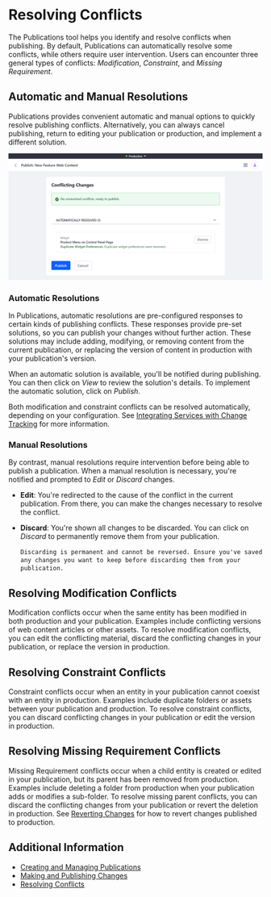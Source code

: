 # Resolving Conflicts

The Publications tool helps you identify and resolve conflicts when publishing. By default, Publications can automatically resolve some conflicts, while others require user intervention. Users can encounter three general types of conflicts: *Modification*, *Constraint*, and *Missing Requirement*.

## Automatic and Manual Resolutions

Publications provides convenient automatic and manual options to quickly resolve publishing conflicts. Alternatively, you can always cancel publishing, return to editing your publication or production, and implement a different solution.

![Publications provides convenient automatic and manual options to quickly resolve publishing conflicts.](./resolving-conflicts/images/01.png)

### Automatic Resolutions

In Publications, automatic resolutions are pre-configured responses to certain kinds of publishing conflicts. These responses provide pre-set solutions, so you can publish your changes without further action. These solutions may include adding, modifying, or removing content from the current publication, or replacing the version of content in production with your publication's version.

When an automatic solution is available, you'll be notified during publishing. You can then click on *View* to review the solution's details. To implement the automatic solution, click on *Publish*.

Both modification and constraint conflicts can be resolved automatically, depending on your configuration. See [Integrating Services with Change Tracking](./integrating-services-with-change-tracking.md) for more information.

### Manual Resolutions

By contrast, manual resolutions require intervention before being able to publish a publication. When a manual resolution is necessary, you're notified and prompted to *Edit* or *Discard* changes.

* **Edit**: You're redirected to the cause of the conflict in the current publication. From there, you can make the changes necessary to resolve the conflict.

* **Discard**: You're shown all changes to be discarded. You can click on *Discard* to permanently remove them from your publication.

   ```{warning}
   Discarding is permanent and cannot be reversed. Ensure you've saved any changes you want to keep before discarding them from your publication.
   ```

## Resolving Modification Conflicts

Modification conflicts occur when the same entity has been modified in both production and your publication. Examples include conflicting versions of web content articles or other assets. To resolve modification conflicts, you can edit the conflicting material, discard the conflicting changes in your publication, or replace the version in production.

## Resolving Constraint Conflicts

Constraint conflicts occur when an entity in your publication cannot coexist with an entity in production. Examples include duplicate folders or assets between your publication and production. To resolve constraint conflicts, you can discard conflicting changes in your publication or edit the version in production.

## Resolving Missing Requirement Conflicts

Missing Requirement conflicts occur when a child entity is created or edited in your publication, but its parent has been removed from production. Examples include deleting a folder from production when your publication adds or modifies a sub-folder. To resolve missing parent conflicts, you can discard the conflicting changes from your publication or revert the deletion in production. See [Reverting Changes](./reverting-changes.md) for how to revert changes published to production.

## Additional Information

* [Creating and Managing Publications](./creating-and-managing-publications.md)
* [Making and Publishing Changes](./making-and-publishing-changes.md)
* [Resolving Conflicts](./resolving-conflicts.md)
